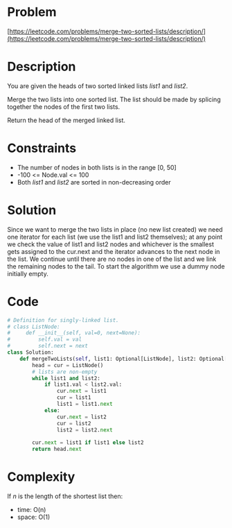 # Problem
[https://leetcode.com/problems/merge-two-sorted-lists/description/](https://leetcode.com/problems/merge-two-sorted-lists/description/)

# Description
You are given the heads of two sorted linked lists _list1_ and _list2_.

Merge the two lists into one sorted list. The list should be made by splicing together the nodes of the first two lists.

Return the head of the merged linked list.

# Constraints

- The number of nodes in both lists is in the range [0, 50]
- -100 <= Node.val <= 100
- Both _list1_ and _list2_ are sorted in non-decreasing order

# Solution
Since we want to merge the two lists in place (no new list created) we need one iterator for each list (we use the list1 and list2 themselves); at any point we check the value of list1 and list2 nodes and whichever is the smallest gets assigned to the cur.next and the iterator advances to the next node in the list. We continue until there are no nodes in one of the list and we link the remaining nodes to the tail.
To start the algorithm we use a dummy node initially empty.

# Code

```python
# Definition for singly-linked list.
# class ListNode:
#     def __init__(self, val=0, next=None):
#         self.val = val
#         self.next = next
class Solution:
    def mergeTwoLists(self, list1: Optional[ListNode], list2: Optional[ListNode]) -> Optional[ListNode]:
        head = cur = ListNode()
        # lists are non-empty
        while list1 and list2:
            if list1.val < list2.val:
                cur.next = list1
                cur = list1
                list1 = list1.next
            else:
                cur.next = list2
                cur = list2
                list2 = list2.next
        
        cur.next = list1 if list1 else list2
        return head.next
```

# Complexity
If _n_ is the length of the shortest list then:

- time: O(n)
- space: O(1)

